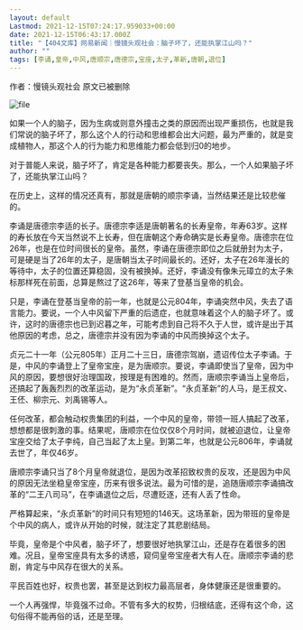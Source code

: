 ```yaml
---
layout: default
Lastmod: 2021-12-15T07:24:17.959033+00:00
date: 2021-12-15T06:43:17.000Z
title: "【404文库】网易新闻｜慢镜头观社会：脑子坏了，还能执掌江山吗？"
author: ""
tags: [李诵,皇帝,中风,唐顺宗,唐德宗,宝座,太子,革新,唐朝,退位]
---
```


作者：慢镜头观社会 原文已被删除

![file](https://images.weserv.nl/?url=https%3A//chinadigitaltimes.net/chinese/files/2021/12/image-1639549971553.png)

如果一个人的脑子，因为生病或则意外撞击之类的原因而出现严重损伤，也就是我们常说的脑子坏了，那么这个人的行动和思维都会出大问题，最为严重的，就是变成植物人，那这个人的行为能力和思维能力都会低到归0的地步。

对于普能人来说，脑子坏了，肯定是各种能力都要丧失。那么，一个人如果脑子坏了，还能执掌江山吗？

在历史上，这样的情况还真有，那就是唐朝的顺宗李诵，当然结果还是比较悲催的。

李诵是唐德宗李适的长子。唐德宗李适是唐朝著名的长寿皇帝，年寿63岁。这样的寿长放在今天当然说不上长寿，但在唐朝这个寿命确实是长寿皇帝。唐德宗在位26年，也是在位时间很长的皇帝。虽然，李诵在唐德宗即位之后就册封为太子，可是硬是当了26年的太子，是唐朝当太子时间最长的。还好，太子在26年漫长的等待中，太子的位置还算稳固，没有被换掉。还好，李诵没有像朱元璋立的太子朱标那样死在前面，总算是熬过了这26年，等来了登基当皇帝的机会。

只是，李诵在登基当皇帝的前一年，也就是公元804年，李诵突然中风，失去了语言能力。要说，一个人中风留下严重的后遗症，也就意味着这个人的脑子坏了。或许，这时的唐德宗也已到迟暮之年，可能考虑到自己将不久于人世，或许是出于其他原因的考虑，总之，唐德宗并没有因为李诵的中风而换掉这个太子。

贞元二十一年（公元805年）正月二十三日，唐德宗驾崩，遗诏传位太子李诵。于是，中风的李诵登上了皇帝宝座，是为唐顺宗。要说，李诵即使当了皇帝，因为中风的原因，要想很好治理国政，按理是有困难的。然而，唐顺宗李诵当上皇帝后，还搞起了轰轰烈烈的改革运动，是为“永贞革新”。“永贞革新”的人马，是王叔文、王伾、柳宗元、刘禹锡等人。

任何改革，都会触动权贵集团的利益，一个中风的皇帝，带领一班人搞起了改革，想想都是很刺激的事。结果呢，唐顺宗在位仅仅8个月时间，就被迫退位，让皇帝宝座交给了太子李纯，自己当起了太上皇。到第二年，也就是公元806年，李诵就去世了，年仅46岁。

唐顺宗李诵只当了8个月皇帝就退位，是因为改革招致权贵的反攻，还是因为中风的原因无法坐稳皇帝宝座，历来有很多说法。最为可惜的是，追随唐顺宗李诵搞改革的“二王八司马”，在李诵退位之后，尽遭贬逐，还有人丢了性命。

严格算起来，“永贞革新”的时间只有短短的146天。这场革新，因为带班的皇帝是个中风的病人，或许从开始的时候，就注定了其悲剧结局。

毕竟，皇帝是个中风者，脑子坏了，想要很好地执掌江山，还是存在着很多的困难。况且，皇帝宝座具有太多的诱惑，窥伺皇帝宝座者大有人在。唐顺宗李诵的悲剧，肯定与中风存在很大的关系。

平民百姓也好，权贵也罢，甚至是达到权力最高层者，身体健康还是很重要的。

一个人再强悍，毕竟强不过命。不管有多大的权势，归根结底，还得有这个命，这句俗得不能再俗的话，还是至理。

